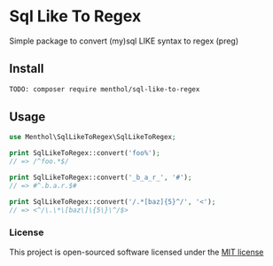 # Sql Like To Regex
Simple package to convert (my)sql LIKE syntax to regex (preg)

## Install
```bash
TODO: composer require menthol/sql-like-to-regex
```

## Usage

```php
use Menthol\SqlLikeToRegex\SqlLikeToRegex;

print SqlLikeToRegex::convert('foo%');
// => /^foo.*$/

print SqlLikeToRegex::convert('_b_a_r_', '#');
// => #^.b.a.r.$#

print SqlLikeToRegex::convert('/.*[baz]{5}^/', '<');
// => <^/\.\*\[baz\]\{5\}\^/$>
```

### License

This project is open-sourced software licensed under the [MIT license](http://opensource.org/licenses/MIT)

